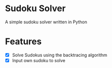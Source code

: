 # Sudoku Solver

A simple sudoku solver written in Python

# Features

- [x] Solve Sudokus using the backtracing algorithm
- [x] Input own sudoku to solve